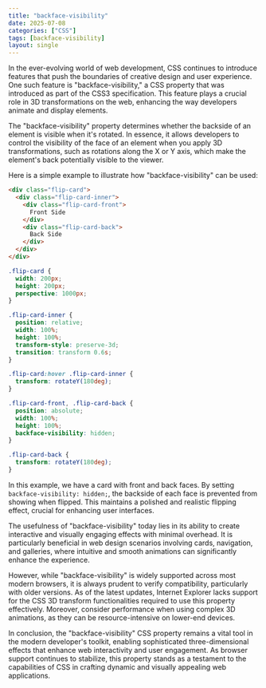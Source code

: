 ```yaml
---
title: "backface-visibility"
date: 2025-07-08
categories: ["CSS"]
tags: [backface-visibility]
layout: single
---
```


In the ever-evolving world of web development, CSS continues to introduce features that push the boundaries of creative design and user experience. One such feature is "backface-visibility," a CSS property that was introduced as part of the CSS3 specification. This feature plays a crucial role in 3D transformations on the web, enhancing the way developers animate and display elements.

The "backface-visibility" property determines whether the backside of an element is visible when it's rotated. In essence, it allows developers to control the visibility of the face of an element when you apply 3D transformations, such as rotations along the X or Y axis, which make the element's back potentially visible to the viewer.

Here is a simple example to illustrate how "backface-visibility" can be used:

```html
<div class="flip-card">
  <div class="flip-card-inner">
    <div class="flip-card-front">
      Front Side
    </div>
    <div class="flip-card-back">
      Back Side
    </div>
  </div>
</div>
```

```css
.flip-card {
  width: 200px;
  height: 200px;
  perspective: 1000px;
}

.flip-card-inner {
  position: relative;
  width: 100%;
  height: 100%;
  transform-style: preserve-3d;
  transition: transform 0.6s;
}

.flip-card:hover .flip-card-inner {
  transform: rotateY(180deg);
}

.flip-card-front, .flip-card-back {
  position: absolute;
  width: 100%;
  height: 100%;
  backface-visibility: hidden;
}

.flip-card-back {
  transform: rotateY(180deg);
}
```

In this example, we have a card with front and back faces. By setting `backface-visibility: hidden;`, the backside of each face is prevented from showing when flipped. This maintains a polished and realistic flipping effect, crucial for enhancing user interfaces.

The usefulness of "backface-visibility" today lies in its ability to create interactive and visually engaging effects with minimal overhead. It is particularly beneficial in web design scenarios involving cards, navigation, and galleries, where intuitive and smooth animations can significantly enhance the experience.

However, while "backface-visibility" is widely supported across most modern browsers, it is always prudent to verify compatibility, particularly with older versions. As of the latest updates, Internet Explorer lacks support for the CSS 3D transform functionalities required to use this property effectively. Moreover, consider performance when using complex 3D animations, as they can be resource-intensive on lower-end devices.

In conclusion, the "backface-visibility" CSS property remains a vital tool in the modern developer's toolkit, enabling sophisticated three-dimensional effects that enhance web interactivity and user engagement. As browser support continues to stabilize, this property stands as a testament to the capabilities of CSS in crafting dynamic and visually appealing web applications.
